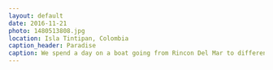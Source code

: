 ```yaml
---
layout: default
date: 2016-11-21
photo: 1480513808.jpg
location: Isla Tintipan, Colombia
caption_header: Paradise
caption: We spend a day on a boat going from Rincon Del Mar to different islands in the Caribbean Sea. On that island the water was still, no wave and extremely clear. One could swimm around with nice fishes while drinking some Cocoloco !
---
```

